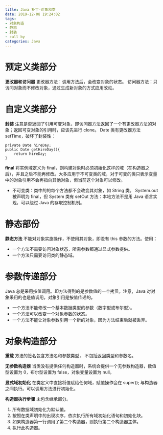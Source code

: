 ```yaml
---
title: Java 补丁-对象和类
date: 2019-12-08 19:24:02
tags:
- 对象构造
- 静态
- 封装
- call by
categories: Java
---
```


# 预定义类部分
**更改器和访问器**
更改器方法：调用方法后，会改变对象的状态。
访问器方法：只访问对象而不修改对象，通过生成新对象的方式应用改动。

# 自定义类部分
**封装**
注意是否返回了引用可变对象，即访问器方法返回了一个有更改器方法的对象；返回可变对象的引用时，应该先进行 clone。
Date 类有更改器方法 setTime，破坏了封装性：
```
private Date hireDay;
public Date getHireDay(){
	return hireDay;
}
```
**final**
将实例域定义为 final，则构建对象时必须初始化这样的域（在构造器之后），并且之后不能再修改。大多应用于不可变类的域，对于可变的类只表示变量中的对象引用不会再指向其他对象，但当前这个对象可以修改。
- 不可变类：类中的的每个方法都不会改变其对象，如 String 类。
System.out 被声明为 final，但 System 类有 setOut 方法：本地方法不是用 Java 语言实现，可以绕过 Java 的存取控制机制。

# 静态部份
**静态方法**
不能对对象实施操作，不使用其对象，即没有 this 参数的方法。使用：
- 一个方法不需要访问对象状态，所需参数都通过显式参数提供。
- 一个方法只需要访问类的静态域。

# 参数传递部分
Java 总是采用按值调用。即方法得到的是参数值的一个拷贝。注意，Java 对对象采用的也是值调用，对象引用是按值传递的。
- 一个方法不能修改一个基本数据类型的参数（数字型或布尔型）。
- 一个方法可以改变一个对象参数的状态。
- 一个方法不能让对象参数引用一个新的对象，因为方法结束后就被丢弃。

# 对象构造部分
**重载**
方法的签名包含方法名和参数类型， 不包括返回类型和参数名。

**无参数构造器**
当类没有提供任何构造器时，系统会提供一个无参数构造器，数值型设置为 0，布尔型设置为 false，对象变量设置为 null。

**显式域初始化**
在类定义中直接将值赋给任何域，赋值操作会在 super(); 与构造器之间执行。可以调用方法进行初始化。

**构造器执行步骤**
未包含继承部分。
1. 所有数据域初始化为默认值。
2. 按照在类声明中的出现次序，依次执行所有域初始化语句和初始化块。
3. 如果构造器第一行调用了第二个构造器，则执行第二个构造器主体。
4. 执行此构造器。
